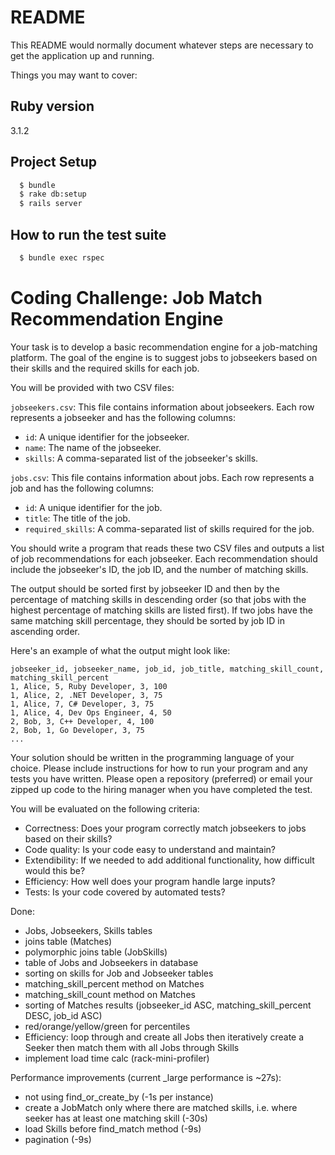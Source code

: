 # README

This README would normally document whatever steps are necessary to get the
application up and running.

Things you may want to cover:

## Ruby version
3.1.2

## Project Setup
```bash
  $ bundle
  $ rake db:setup
  $ rails server
```

## How to run the test suite
```bash
  $ bundle exec rspec
```

# Coding Challenge: Job Match Recommendation Engine

Your task is to develop a basic recommendation engine for a job-matching platform. The goal of the engine is to suggest jobs to jobseekers based on their skills and the required skills for each job.

You will be provided with two CSV files:

`jobseekers.csv`: This file contains information about jobseekers. Each row represents a jobseeker and has the following columns:

* `id`: A unique identifier for the jobseeker.
* `name`: The name of the jobseeker.
* `skills`: A comma-separated list of the jobseeker's skills.

`jobs.csv`: This file contains information about jobs. Each row represents a job and has the following columns:

* `id`: A unique identifier for the job.
* `title`: The title of the job.
* `required_skills`: A comma-separated list of skills required for the job.

You should write a program that reads these two CSV files and outputs a list of job recommendations for each jobseeker. Each recommendation should include the jobseeker's ID, the job ID, and the number of matching skills.

The output should be sorted first by jobseeker ID and then by the percentage of matching skills in descending order (so that jobs with the highest percentage of matching skills are listed first). If two jobs have the same matching skill percentage, they should be sorted by job ID in ascending order.

Here's an example of what the output might look like:

```
jobseeker_id, jobseeker_name, job_id, job_title, matching_skill_count, matching_skill_percent
1, Alice, 5, Ruby Developer, 3, 100
1, Alice, 2, .NET Developer, 3, 75
1, Alice, 7, C# Developer, 3, 75
1, Alice, 4, Dev Ops Engineer, 4, 50
2, Bob, 3, C++ Developer, 4, 100
2, Bob, 1, Go Developer, 3, 75
...
```

Your solution should be written in the programming language of your choice. Please include instructions for how to run your program and any tests you have written.
Please open a repository (preferred) or email your zipped up code to the hiring manager when you have completed the test.

You will be evaluated on the following criteria:

* Correctness: Does your program correctly match jobseekers to jobs based on their skills?
* Code quality: Is your code easy to understand and maintain?
* Extendibility: If we needed to add additional functionality, how difficult would this be?
* Efficiency: How well does your program handle large inputs?
* Tests: Is your code covered by automated tests?

Done:
- Jobs, Jobseekers, Skills tables
- joins table (Matches)
- polymorphic joins table (JobSkills)
- table of Jobs and Jobseekers in database
- sorting on skills for Job and Jobseeker tables
- matching_skill_percent method on Matches
- matching_skill_count method on Matches
- sorting of Matches results (jobseeker_id ASC, matching_skill_percent DESC, job_id ASC)
- red/orange/yellow/green for percentiles
- Efficiency: loop through and create all Jobs then iteratively create a Seeker then match them with all Jobs through Skills
- implement load time calc (rack-mini-profiler)

Performance improvements (current _large performance is ~27s):
- not using find_or_create_by (-1s per instance)
- create a JobMatch only where there are matched skills, i.e. where seeker has at least one matching skill (-30s)
- load Skills before find_match method (-9s)
- pagination (-9s)